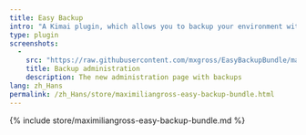 ```yaml
---
title: Easy Backup
intro: "A Kimai plugin, which allows you to backup your environment with a single click."
type: plugin
screenshots:
  - 
    src: "https://raw.githubusercontent.com/mxgross/EasyBackupBundle/master/screenshot.jpg"
    title: Backup administration
    description: The new administration page with backups 
lang: zh_Hans
permalink: /zh_Hans/store/maximiliangross-easy-backup-bundle.html
---
```


{% include store/maximiliangross-easy-backup-bundle.md %}
